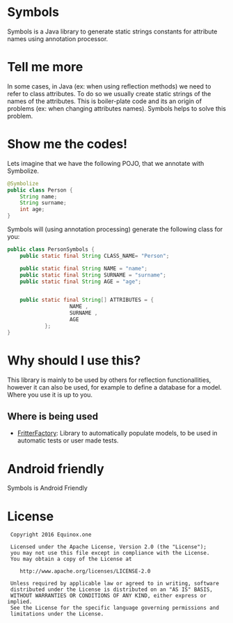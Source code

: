# Symbols
Symbols is a Java library to generate static strings constants for attribute names using annotation processor.

# Tell me more
In some cases, in Java (ex: when using reflection methods) we need to refer to class attributes. To do so we usually create static strings of the names of the attributes. This is boiler-plate code and its an origin of problems (ex: when changing attributes names). Symbols helps to solve this problem.

# Show me the codes!
Lets imagine that we have the following POJO, that we annotate with Symbolize.
```java
@Symbolize
public class Person {
    String name;
    String surname;
    int age;
}
```

Symbols will (using annotation processing) generate the following class for you:
```java
public class PersonSymbols {
	public static final String CLASS_NAME= "Person";

	public static final String NAME = "name";
	public static final String SURNAME = "surname";
	public static final String AGE = "age";


	public static final String[] ATTRIBUTES = {
	        		NAME ,
    	    		SURNAME ,
    	    		AGE
    		};
}
```

# Why should I use this?
This library is mainly to be used by others for reflection functionallities, however it can also be used, for example to define a database for a model. Where you use it is up to you.

## Where is being used
 - [FritterFactory]: Library to automatically populate models, to be used in automatic tests or user made tests.

# Android friendly
Symbols is Android Friendly

License
=======

     Copyright 2016 Equinox.one

     Licensed under the Apache License, Version 2.0 (the "License");
     you may not use this file except in compliance with the License.
     You may obtain a copy of the License at

        http://www.apache.org/licenses/LICENSE-2.0

     Unless required by applicable law or agreed to in writing, software
     distributed under the License is distributed on an "AS IS" BASIS,
     WITHOUT WARRANTIES OR CONDITIONS OF ANY KIND, either express or implied.
     See the License for the specific language governing permissions and
     limitations under the License.



[FritterFactory]: https://github.com/equinox-one/fritterfactory
[Factory Girl]: https://github.com/thoughtbot/factory_girl
